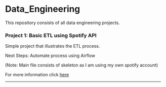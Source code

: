 # Data_Engineering
This repository consists of all data engineering projects.

### Project 1: Basic ETL using Spotify API

Simple project that illustrates the ETL process. 

Next Steps: Automate process using Airflow

(Note: Main file consists of skeleton as I am using my own spotify account)


For more information click [here](https://github.com/simrvn/Data_Engineering/tree/main/Spotify-ETL)

---
